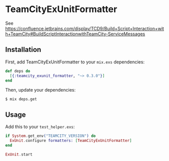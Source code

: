 TeamCityExUnitFormatter
=======================

See https://confluence.jetbrains.com/display/TCD9/Build+Script+Interaction+with+TeamCity#BuildScriptInteractionwithTeamCity-ServiceMessages

## Installation

First, add TeamCityExUnitFormatter to your `mix.exs` dependencies:

```elixir
def deps do
  [{:teamcity_exunit_formatter, "~> 0.3.0"}]
end
```

Then, update your dependencies:

```sh-session
$ mix deps.get
```

## Usage

Add this to your `test_helper.exs`:

```elixir
if System.get_env("TEAMCITY_VERSION") do
  ExUnit.configure formatters: [TeamCityExUnitFormatter]
end

ExUnit.start
```
